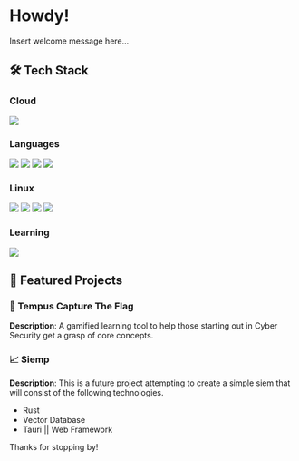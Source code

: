 # Howdy!

Insert welcome message here...

## 🛠️ Tech Stack  

### **Cloud**
<div>
	<img src="https://img.shields.io/badge/-Azure-0078D4?logo=azure&logoColor=white"/>
</div>

### **Languages**
<div>
	<img src="https://img.shields.io/badge/-CSS3-1572B6?logo=css3&logoColor=white"/>
	<img src="https://img.shields.io/badge/-HTML5-E34F26?logo=html5&logoColor=white"/>
	<img src="https://img.shields.io/badge/-Python-3776AB?logo=python&logoColor=white"/>
	<img src="https://img.shields.io/badge/-Bash-121011?logo=gnu-bash&logoColor=white"/>
</div>

### **Linux**
<div>
	<img src="https://img.shields.io/badge/-Cloudflare-F38020?logo=cloudflare&logoColor=white"/>
	<img src="https://img.shields.io/badge/-Drizzle_ORM-4DB33D?logo=drizzle&logoColor=white"/>
	<img src="https://img.shields.io/badge/-Docker-2496ED?logo=docker&logoColor=white"/>
	<img src="https://img.shields.io/badge/-NixOS-5277C3?logo=nixos&logoColor=white"/>
</div>

### **Learning**
<div>
	<img src="https://img.shields.io/badge/-JavaScript-F7DF1E?logo=javascript&logoColor=black"/>
</div>

## 🌟 Featured Projects  

### 🏴 Tempus Capture The Flag  
**Description**: A gamified learning tool to help those starting out in Cyber Security get a grasp of core concepts.


### 📈 Siemp
**Description**: This is a future project attempting to create a simple siem that will consist of the following technologies.
- Rust
- Vector Database
- Tauri || Web Framework

Thanks for stopping by!
